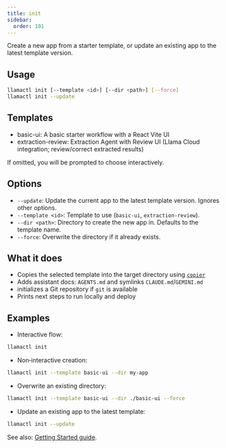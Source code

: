 ```yaml
---
title: init
sidebar:
  order: 101
---
```

Create a new app from a starter template, or update an existing app to the latest template version.

## Usage

```bash
llamactl init [--template <id>] [--dir <path>] [--force]
llamactl init --update
```

## Templates

- basic-ui: A basic starter workflow with a React Vite UI
- extraction-review: Extraction Agent with Review UI (Llama Cloud integration; review/correct extracted results)

If omitted, you will be prompted to choose interactively.

## Options

- `--update`: Update the current app to the latest template version. Ignores other options.
- `--template <id>`: Template to use (`basic-ui`, `extraction-review`).
- `--dir <path>`: Directory to create the new app in. Defaults to the template name.
- `--force`: Overwrite the directory if it already exists.

## What it does

- Copies the selected template into the target directory using [`copier`](https://copier.readthedocs.io/en/stable/)
- Adds assistant docs: `AGENTS.md` and symlinks `CLAUDE.md`/`GEMINI.md`
- initializes a Git repository if `git` is available
- Prints next steps to run locally and deploy

## Examples

- Interactive flow:
```bash
llamactl init
```

- Non‑interactive creation:
```bash
llamactl init --template basic-ui --dir my-app
```

- Overwrite an existing directory:
```bash
llamactl init --template basic-ui --dir ./basic-ui --force
```

- Update an existing app to the latest template:
```bash
llamactl init --update
```

See also: [Getting Started guide](/python/cloud/llamaagents/getting-started).

